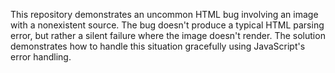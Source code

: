 This repository demonstrates an uncommon HTML bug involving an image with a nonexistent source.  The bug doesn't produce a typical HTML parsing error, but rather a silent failure where the image doesn't render.  The solution demonstrates how to handle this situation gracefully using JavaScript's error handling.